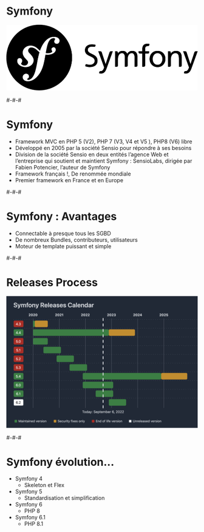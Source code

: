 # Symfony

![Symfony](ressources/r319/logosymfony.png)

#-#-#

# Symfony

* Framework MVC en PHP 5 (V2), PHP 7 (V3, V4 et V5 ), PHP8 (V6) libre
* Développé en 2005 par la société Sensio pour répondre à ses besoins
* Division de la société Sensio en deux entités l’agence Web et l’entreprise qui soutient et maintient Symfony : SensioLabs, dirigée par Fabien Potencier, l’auteur de Symfony
* Framework français !, De renommée mondiale
* Premier framework en France et en Europe

#-#-#

# Symfony : Avantages

* Connectable à presque tous les SGBD
* De nombreux Bundles, contributeurs, utilisateurs
* Moteur de template puissant et simple

#-#-#

# Releases Process

![Symfony](ressources/r319/realease.png)

#-#-#

# Symfony évolution...

* Symfony 4
  * Skeleton et Flex
* Symfony 5
  * Standardisation et simplification
* Symfony 6
  * PHP 8
* Symfony 6.1
  * PHP 8.1
